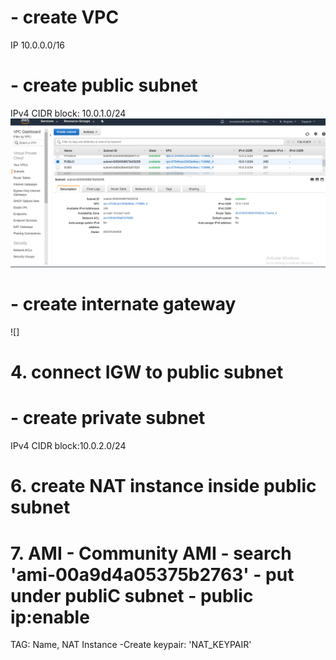 
#  - create VPC
IP 10.0.0.0/16

#  - create public subnet
IPv4 CIDR block: 10.0.1.0/24
![Image of VPC](https://github.com/Yunmi0310/AWS/blob/master/JUMPBOX/pictures/Public_subnet.png)
# - create internate gateway
![]
# 4. connect IGW to public subnet

# - create private subnet
IPv4 CIDR block:10.0.2.0/24

# 6. create NAT instance inside public subnet

# 7. AMI - Community AMI - search 'ami-00a9d4a05375b2763' - put under publiC subnet - public ip:enable 
TAG: Name, NAT Instance  -Create keypair: 'NAT_KEYPAIR'